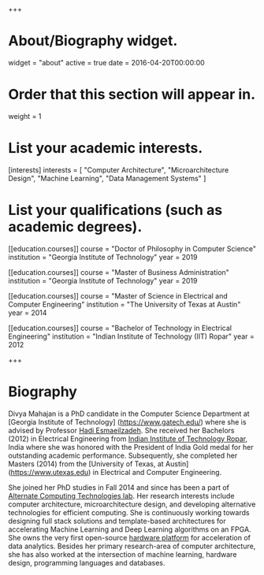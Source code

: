 +++
# About/Biography widget.
widget = "about"
active = true
date = 2016-04-20T00:00:00

# Order that this section will appear in.
weight = 1

# List your academic interests.
[interests]
  interests = [
    "Computer Architecture",
    "Microarchitecture Design",
    "Machine Learning",
    "Data Management Systems"
  ]

# List your qualifications (such as academic degrees).
[[education.courses]]
  course = "Doctor of Philosophy in Computer Science"
  institution = "Georgia Institute of Technology"
  year = 2019

[[education.courses]]
  course = "Master of Business Administration"
  institution = "Georgia Institute of Technology"
  year = 2019

[[education.courses]]
  course = "Master of Science in  Electrical and Computer Engineering"
  institution = "The University of Texas at Austin"
  year = 2014
 
 [[education.courses]]
  course = "Bachelor of Technology in Electrical Engineering"
  institution = "Indian Institute of Technology (IIT) Ropar"
  year = 2012
  
+++

# Biography

Divya Mahajan is a PhD candidate in the Computer Science Department at [Georgia Institute of Technology] (https://www.gatech.edu/) where she is advised by Professor [Hadi Esmaeilzadeh](https://www.cc.gatech.edu/~hadi/). She received her Bachelors (2012) in Electrical Engineering from [Indian Institute of Technology Ropar](www.iitrpr.ac.in/), India where she was honored with the President of India Gold medal for her outstanding academic performance. Subsequently, she completed her Masters (2014) from the [University of Texas, at Austin] (https://www.utexas.edu) in Electrical and Computer Engineering. 

She joined her PhD studies in Fall 2014 and since has been a part of [Alternate Computing Technologies lab](http://act-lab.org). Her research interests include computer architecture, microarchitecture design, and developing alternative technologies for efficient computing. She is continuously working towards designing full stack solutions and template-based architectures for accelerating Machine Learning and Deep Learning algorithms on an FPGA. She owns the very first open-source [hardware platform](http://act-lab.org/artifacts/tabla/) for acceleration of data analytics. Besides her primary research-area of computer architecture, she has also worked at the intersection of machine learning, hardware design, programming languages and databases.
